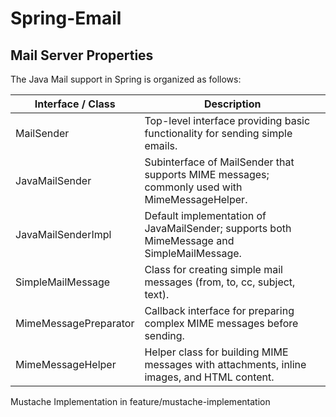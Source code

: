 # Spring-Email

## Mail Server Properties

The Java Mail support in Spring is organized as follows:

| Interface / Class      | Description                                                                                       |
|------------------------|---------------------------------------------------------------------------------------------------|
| MailSender             | Top-level interface providing basic functionality for sending simple emails.                     |
| JavaMailSender         | Subinterface of MailSender that supports MIME messages; commonly used with MimeMessageHelper.     |
| JavaMailSenderImpl     | Default implementation of JavaMailSender; supports both MimeMessage and SimpleMailMessage.        |
| SimpleMailMessage      | Class for creating simple mail messages (from, to, cc, subject, text).                            |
| MimeMessagePreparator  | Callback interface for preparing complex MIME messages before sending.                            |
| MimeMessageHelper      | Helper class for building MIME messages with attachments, inline images, and HTML content.       |

Mustache Implementation in feature/mustache-implementation
